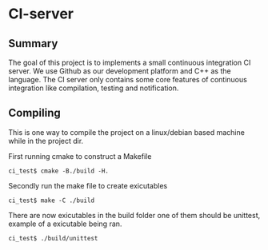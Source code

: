 # CI-server

## Summary
The goal of this project is to implements a small continuous integration CI server. We use Github as our development platform and C++ as the language. The CI server only contains some core features of continuous integration like compilation, testing and notification.

## Compiling

This is one way to compile the project on a linux/debian based machine while in the project dir.

First running cmake to construct a Makefile
```
ci_test$ cmake -B./build -H.
```
Secondly run the make file to create exicutables
```
ci_test$ make -C ./build
```
There are now exicutables in the build folder one of them should be unittest, example of a exicutable being ran.
```
ci_test$ ./build/unittest
```

